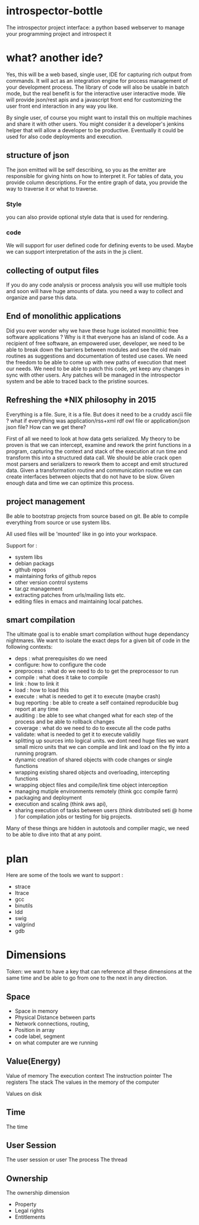 # introspector-bottle
The introspector project interface: a python based webserver to manage your programming project and introspect it

# what? another ide?

Yes, this will be a web based, single user, IDE for capturing rich output from commands. It will act as an integration engine for process management of your development process. The library of code will also be usable in batch mode, but the real benefit is for the interactive user interactive mode. We will provide json/rest apis and a javascript front end for customizing the user front end interaction in any way you like.

By single user, of course you might want to install this on multiple machines and share it with other users. You might consider it a developer's jenkins helper that will allow a developer to be productive. Eventually it could be used for also code deployments and execution.

## structure of json

The json emitted will be self describing, so you as the emitter are responsible
for giving hints on how to interpret it. For tables of data, you provide column
descriptions. For the entire graph of data, you provide the way to traverse
it or what to traverse.

### Style
you can also provide optional style data that is used for rendering.

### code
We will support for user defined code for defining events to be used. Maybe we
can support interpretation of the asts in the js client.

## collecting of  output files
If you do any code analysis or process analysis you will use multiple tools and soon will have huge amounts of data.
you need a way to collect and organize and parse this data.

## End of monolithic applications

Did you ever wonder why we have these huge isolated monolithic free software applications ? Why is it that everyone has an island of code. As a recipient of free software, an empowered user, developer, we need to be able to break down the barriers between modules and see the old main routines as suggestions and documentation of tested use cases. We need the freedom to be able to come up with new paths of execution that meet our needs. We need to be able to patch this code, yet keep any changes in sync with other users. Any patches will be managed in the introspector system and be able to traced back to the pristine sources.

## Refreshing the *NIX philosophy in 2015

Everything is a file. Sure, it is a file. But does it need to be a cruddy ascii file ? what if everything was application/rss+xml rdf owl file or application/json json file? How can we get there?

First of all we need to look at how data gets serialized. My theory to be proven is that we can intercept, examine and rework the print functions in a program, capturing the context and stack of the execution at run time and transform this into a structured data call. We should be able crack open most parsers and serializers to rework them to accept and emit structured data. Given a transformation routine and communication routine we can create interfaces between objects that do not have to be slow. Given enough data and time we can optimize this process.

## project management
Be able to bootstrap projects from source based on git. Be able to compile everything from source or use system libs. 

All used files will be 'mounted' like in go into your workspace.  

Support for :
* system libs
* debian packags
* github repos
* maintaining forks of github repos
* other version control systems
* tar.gz management
* extracting patches from urls/mailing lists etc. 
* editing files in emacs and maintaining local patches. 

## smart compilation 
The ultimate goal is to enable smart compilation without huge dependancy nightmares. We want to isolate the exact deps for a given bit of code in the following contexts: 

* deps : what prerequisites do we need 
* configure: how to configure the code
* preprocess : what do we need to do to get the preprocessor to run
* compile : what does it take to compile
* link : how to link it
* load : how to load this
* execute : what is needed to get it to execute (maybe crash)
* bug reporting : be able to create a self contained reproducible bug report at any time
* auditing : be able to see what changed what for each step of the process and be able to rollback changes
* coverage : what do we need to do to execute all the code paths
* validate: what is needed to get it to execute validily
* splitting up sources into logical units. we dont need huge files we want small micro units that we can compile and link and load on the fly into a running program.
* dynamic creation of shared objects with code changes or single functions
* wrapping existing shared objects and overloading, intercepting functions
* wrapping object files and compile/link time object interception
* managing mutiple environments remotely (think gcc compile farm)
* packaging and deployment
* execution and scaling (think aws api), 
* sharing execution of tasks between users (think distributed seti @ home ) for compilation jobs or testing for big projects.


Many of these things are hidden in autotools and compiler magic, we need to be able to dive into that at any point.

# plan
Here are some of the tools we want to support :

* strace
* ltrace
* gcc
* binutils
* ldd
* swig
* valgrind
* gdb

# Dimensions

Token: we want to have a key that can reference all these dimensions at the
same time and be able to go from one to the next in any direction.

## Space
* Space in memory
* Physical Distance between parts
* Network connections, routing,
* Position in array
* code label, segment
* on what computer are we running

## Value(Energy)
Value of memory
The execution context
The instruction pointer
The registers
The stack
The values in the memory of the computer

Values on disk

## Time
The time

## User Session
The user session or user
The process
The thread

## Ownership
The ownership dimension
* Property
* Legal rights
* Entitlements


